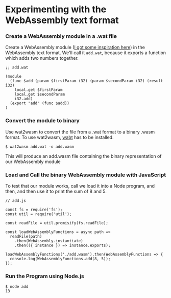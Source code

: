 # Experimenting with the WebAssembly text format

### Create a WebAssembly module in a .wat file

Create a WebAssembly module ([I got some inspiration here](https://developer.mozilla.org/en-US/docs/WebAssembly/Understanding_the_text_format)) in the WebAssembly text format. We'll call it `add.wat`, because it exports a function which adds two numbers together.

```
;; add.wat

(module
  (func $add (param $firstParam i32) (param $secondParam i32) (result i32)
    local.get $firstParam
    local.get $secondParam
    i32.add)
  (export "add" (func $add))
)
```

### Convert the module to binary

Use wat2wasm to convert the file from a .wat format to a binary .wasm format. To use wat2wasm, [wabt](https://github.com/WebAssembly/wabt) has to be installed.

```
$ wat2wasm add.wat -o add.wasm
```

This will produce an add.wasm file containing the binary representation of our WebAssembly module

### Load and Call the binary WebAssembly module with JavaScript

To test that our module works, call we load it into a Node program, and then, and then use it to print the sum of 8 and 5.

```
// add.js

const fs = require('fs');
const util = require('util');

const readFile = util.promisify(fs.readFile);

const loadWebAssemblyFunctions = async path =>
  readFile(path)
    .then(WebAssembly.instantiate)
    .then(({ instance }) => instance.exports);

loadWebAssemblyFunctions('./add.wasm').then(WebAssemblyFunctions => {
  console.log(WebAssemblyFunctions.add(8, 5));
});
```

### Run the Program using Node.js

```
$ node add
13
```
